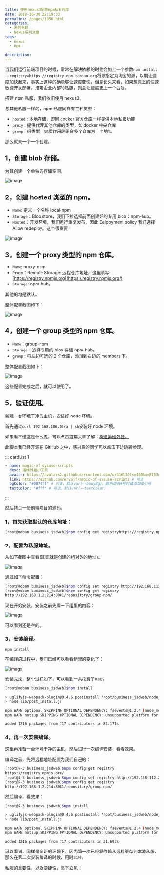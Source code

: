 ```yaml
---
title: 使用nexus3配置npm私有仓库
date: 2018-10-30 22:19:33
permalink: /pages/1956.html
categories:
  - 系列专题
  - Nexus系列文章
tags:
  - nexus
  - npm

description:
---
```


当我们运行前端项目的时候，常常在解决依赖的时候会加上一个参数`npm install --registry=https://registry.npm.taobao.org`将源指定为淘宝的源，以期让速度加快起来，事实上这种的确能够让速度变快，但是长久来看，如果想真正的快速敏捷开发部署，搭建企业内部的私服，则会让速度更上一个台阶。

搭建 npm 私服，我们依旧使用 nexus3。

与其他私服一样的，npm 私服同样有三种类型：

- `hosted` : 本地存储，即同 docker 官方仓库一样提供本地私服功能
- `proxy` : 提供代理其他仓库的类型，如 docker 中央仓库
- `group` : 组类型，实质作用是组合多个仓库为一个地址

那么就来一个一个创建。

## 1，创建 blob 存储。

为其创建一个单独的存储空间。

![image](http://t.eryajf.net/imgs/2021/09/1bfcd86269c5c714.jpg)

## 2，创建 hosted 类型的 npm。

- `Name`: 定义一个名称 local-npm
- `Storage`：Blob store，我们下拉选择前面创建好的专用 blob：npm-hub。
- `Hosted`：开发环境，我们运行重复发布，因此 Delpoyment policy 我们选择 Allow redeploy。这个很重要！

![image](http://t.eryajf.net/imgs/2021/09/a84f7376e5ce267d.jpg)

## 3，创建一个 proxy 类型的 npm 仓库。

- `Name`: proxy-npm
- `Proxy`：Remote Storage: 远程仓库地址，这里填写: [https://registry.npmjs.org](https://registry.npmjs.org/)
- `Storage`: npm-hub。

其他的均是默认。

整体配置截图如下：

![image](http://t.eryajf.net/imgs/2021/09/ef27d8f4f6e5161f.jpg)

## 4，创建一个 group 类型的 npm 仓库。

- `Name`：group-npm
- `Storage`：选择专用的 blob 存储 npm-hub。
- `group` : 将左边可选的 2 个仓库，添加到右边的 members 下。

整体配置截图如下：

![image](http://t.eryajf.net/imgs/2021/09/9cca019b9c80d33c.jpg)

这些配置完成之后，就可以使用了。

## 5，验证使用。

新建一台环境干净的主机，安装好 node 环境。

首先通过`curl 192.168.106.10/a | sh`安装好 node 环境。

如果看不懂这是什么鬼，可以点击这篇文章了解：[构建运维外挂。](https://wiki.eryajf.net/pages/1395.html)

此脚本我已经开源在 GitHub 之中，感兴趣的同学可以点击下边跳转参观。

::: cardList 1

```yaml
- name: magic-of-sysuse-scripts
  desc: 运维外挂小工具
  avatar: https://avatars2.githubusercontent.com/u/416130?s=460&u=8753e86600e300a9811cdc539aa158deec2e2724&v=4 # 可选
  link: https://github.com/eryajf/magic-of-sysuse-scripts # 可选
  bgColor: "#0074ff" # 可选，默认var(--bodyBg)。颜色值有#号时请添加单引号
  textColor: "#fff" # 可选，默认var(--textColor)
```

:::

然后拷贝一份前端项目的源码。

### 1，首先获取默认的仓库地址：

```sh
[root@moban business_jsdweb]$npm config get registryhttps://registry.npmjs.org/
```

### 2，配置为私服地址。

从如下截图中查看(其实就是创建的组对外的地址)。

![image](http://t.eryajf.net/imgs/2021/09/94a1469b6b9cd5e4.jpg)

通过如下命令配置：

```sh
[root@moban business_jsdweb]$npm config set registry http://192.168.112.214:8081/repository/group-npm/
[root@moban business_jsdweb]$npm config get registry
http://192.168.112.214:8081/repository/group-npm/
```

现在开始安装，安装之前先看一下组里的内容：

![image](http://t.eryajf.net/imgs/2021/09/ac0e384fc52e1e12.jpg)

可以看到还是空的。

### 3，安装编译。

```
npm install
```

在编译的过程中，我们已经可以看看组里的变化了：

![image](http://t.eryajf.net/imgs/2021/09/2a284ea50c702692.jpg)

安装完成，整个过程如下，可以看到一共花费了`82秒`。

```sh
[root@moban business_jsdweb]$npm install

> uglifyjs-webpack-plugin@0.4.6 postinstall /root/business_jsdweb/node_modules/webpack/node_modules/uglifyjs-webpack-plugin
> node lib/post_install.js

npm WARN optional SKIPPING OPTIONAL DEPENDENCY: fsevents@1.2.4 (node_modules/fsevents):
npm WARN notsup SKIPPING OPTIONAL DEPENDENCY: Unsupported platform for fsevents@1.2.4: wanted {"os":"darwin","arch":"any"} (current: {"os":"linux","arch":"x64"})

added 1216 packages from 717 contributors in 82.171s
```

### 4，再一次安装编译。

这里再准备一台环境干净的主机，然后进行一次编译安装，看看效果。

编译之前，先将远程地址配置为我们自己的：

```sh
[root@7-3 business_jsdweb]$npm config get registry
https://registry.npmjs.org/
[root@7-3 business_jsdweb]$npm config set registry http://192.168.112.214:8081/repository/group-npm/
[root@7-3 business_jsdweb]$npm config get registry
http://192.168.112.214:8081/repository/group-npm/
```

然后编译，看效果：

```sh
[root@7-3 business_jsdweb]$npm install

> uglifyjs-webpack-plugin@0.4.6 postinstall /root/business_jsdweb/node_modules/webpack/node_modules/uglifyjs-webpack-plugin
> node lib/post_install.js

npm WARN optional SKIPPING OPTIONAL DEPENDENCY: fsevents@1.2.4 (node_modules/fsevents):
npm WARN notsup SKIPPING OPTIONAL DEPENDENCY: Unsupported platform for fsevents@1.2.4: wanted {"os":"darwin","arch":"any"} (current: {"os":"linux","arch":"x64"})

added 1216 packages from 717 contributors in 31.693s
```

可以看到，同样是全新的环境下，因为第一次已经将依赖从远程缓存到本地私服，那么在第二次安装编译的时候，用时`31秒`。

私服的重要性，以及便捷性，高下立见！
